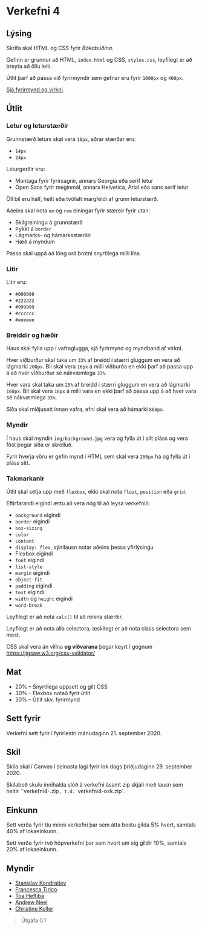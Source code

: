 # Verkefni 4

## Lýsing

Skrifa skal HTML og CSS fyrir _Bókabúðina_.

Gefinn er grunnur að HTML, `index.html` og CSS, `styles.css`, leyfilegt er að breyta að öllu leiti.

Útlit þarf að passa við fyrirmyndir sem gefnar eru fyrir `1000px` og `400px`.

[Sjá fyrirmynd og virkni](fyrirmynd/).

## Útlit

### Letur og leturstærðir

Grunnstærð leturs skal vera `16px`, aðrar stærðar eru:

* `14px`
* `24px`

Leturgerðir eru:

* Montaga fyrir fyrirsagnir, annars Georgia eða serif letur
* Open Sans fyrir meginmál, annars Helvetica, Arial eða sans serif letur

Öll bil eru hálf, heilt eða tvöfalt margfeldi af grunn leturstærð.

Aðeins skal nota `em` og `rem` einingar fyrir stærðir fyrir utan:

* Skilgreiningu á grunnstærð
* Þykkt á `border`
* Lágmarks- og hámarksstærðir
* Hæð á myndum

Passa skal uppá að löng orð brotni snyrtilega milli lína.

### Litir

Litir eru:

* `#000000`
* `#222222`
* `#999999`
* `#cccccc`
* `#eeeeee`

### Breiddir og hæðir

Haus skal fylla upp í vafraglugga, sjá fyrirmynd og myndband af virkni.

Hver viðburður skal taka um `33%` af breidd í stærri gluggum en vera að lágmarki `200px`. Bil skal vera `16px` á milli viðburða en ekki þarf að passa upp á að hver viðburður sé nákvæmlega `33%`.

Hver vara skal taka um `25%` af breidd í stærri gluggum en vera að lágmarki `160px`. Bil skal vera `16px` á milli vara en ekki þarf að passa upp á að hver vara sé nákvæmlega `33%`.

Síða skal miðjusett innan vafra, efni skal vera að hámarki `800px`.

### Myndir

Í haus skal myndin `img/background.jpg` vera og fylla út í allt pláss og vera föst þegar síða er skrolluð.

Fyrir hverja vöru er gefin mynd í HTML sem skal vera `200px` há og fylla út í pláss sitt.

### Takmarkanir

Útlit skal setja upp með `flexbox`, ekki skal nota `float`, `position` eða `grid`.

Eftirfarandi eigindi ættu að vera nóg til að leysa verkefnið:

* `background` eigindi
* `border` eigindi
* `box-sizing`
* `color`
* `content`
* `display: flex`, sýnilausn notar aðeins þessa yfirlýsingu
* Flexbox eigindi
* `font` eigindi
* `list-style`
* `margin` eigindi
* `object-fit`
* `padding` eigindi
* `text` eigindi
* `width` og `height` eigindi
* `word-break`

Leyfilegt er að nota `calc()` til að reikna stærðir.

Leyfilegt er að nota alla selectora, æskilegt er að nota class selectora sem mest.

CSS skal vera án villna **og viðvarana** þegar keyrt í gegnum https://jigsaw.w3.org/css-validator/

## Mat

* 20% – Snyrtilega uppsett og gilt CSS
* 30% – Flexbox notað fyrir útlit
* 50% – Útlit skv. fyrirmynd

## Sett fyrir

Verkefni sett fyrir í fyrirlestri mánudaginn 21. september 2020.

## Skil

Skila skal í Canvas í seinasta lagi fyrir lok dags þriðjudaginn 29. september 2020.

Skilaboð skulu innihalda slóð á verkefni ásamt zip skjali með lausn sem heitir ``verkefni4-<notendanafn>.zip`, t.d. `verkefni4-osk.zip`.

## Einkunn

Sett verða fyrir tíu minni verkefni þar sem átta bestu gilda 5% hvert, samtals 40% af lokaeinkunn.

Sett verða fyrir tvö hópverkefni þar sem hvort um sig gildir 10%, samtals 20% af lokaeinkunn.

## Myndir

* [Stanislav Kondratiev](https://unsplash.com/@technobulka)
* [Francesca Tirico](https://unsplash.com/@fra99)
* [Toa Heftiba](https://unsplash.com/@heftiba)
* [Andrew Neel](https://unsplash.com/@andrewtneel)
* [Christine Keller](https://unsplash.com/@christinekeller)

> Útgáfa 0.1
